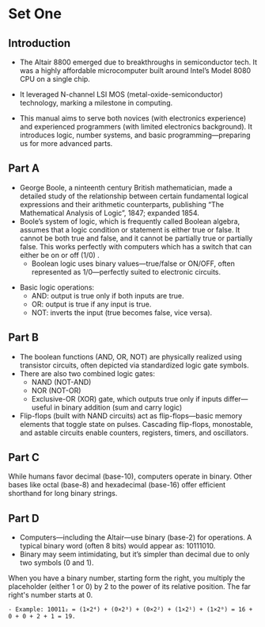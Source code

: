 # Set One

## Introduction

- The Altair 8800 emerged due to breakthroughs in semiconductor tech. It was a highly affordable microcomputer built around Intel’s Model 8080 CPU on a single chip.

- It leveraged N-channel LSI MOS (metal-oxide-semiconductor) technology, marking a milestone in computing.

- This manual aims to serve both novices (with electronics experience) and experienced programmers (with limited electronics background). It introduces logic, number systems, and basic programming—preparing us for more advanced parts.

## Part A
* George Boole, a ninteenth century British mathematician, made a detailed study of the relationship between certain fundamental logical expressions and their arithmetic counterparts, publishing “The Mathematical Analysis of Logic”, 1847; expanded 1854.
* Boole’s system of logic, which is frequently called Boolean algebra, assumes that a logic condition or statement is either true or false. It cannot be both true and false, and it cannot be partially true or partially false. This works perfectly with computers which has a switch that can either be on or off (1/0)
.
	- Boolean logic uses binary values—true/false or ON/OFF, often represented as 1/0—perfectly suited to electronic circuits.

- Basic logic operations:
	- AND: output is true only if both inputs are true.
	- OR: output is true if any input is true.
	- NOT: inverts the input (true becomes false, vice versa).


## Part B
- The boolean functions (AND, OR, NOT) are physically realized using transistor circuits, often depicted via standardized logic gate symbols.
- There are also two combined logic gates:
	- NAND (NOT-AND)
	- NOR (NOT-OR)
	- Exclusive-OR (XOR) gate, which outputs true only if inputs differ—useful in binary addition (sum and carry logic)
- Flip-flops (built with NAND circuits) act as flip-flops—basic memory elements that toggle state on pulses. Cascading flip-flops, monostable, and astable circuits enable counters, registers, timers, and oscillators.
## Part C
While humans favor decimal (base-10), computers operate in binary. Other bases like octal (base-8) and hexadecimal (base-16) offer efficient shorthand for long binary strings.

## Part D

- Computers—including the Altair—use binary (base-2) for operations. A typical binary word (often 8 bits) would appear as: 10111010. 
- Binary may seem intimidating, but it’s simpler than decimal due to only two symbols (0 and 1). 

When you have a binary number, starting form the right, you multiply the placeholder (either 1 or 0) by 2 to the power of its relative position. The far right's number starts at 0. 

	- Example: 10011₂ = (1×2⁴) + (0×2³) + (0×2²) + (1×2¹) + (1×2⁰) = 16 + 0 + 0 + 2 + 1 = 19.


